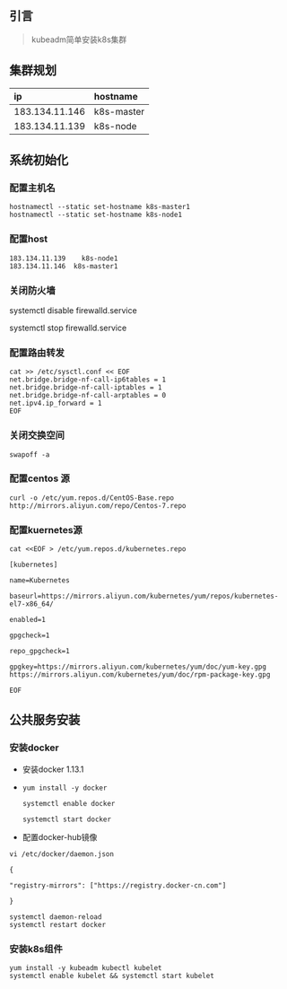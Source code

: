 ## 引言

> kubeadm简单安装k8s集群

## 集群规划

| ip | hostname |
| :--- | :--- |
| 183.134.11.146 | k8s-master |
| 183.134.11.139 | k8s-node |

## 系统初始化

### 配置主机名

```
hostnamectl --static set-hostname k8s-master1
hostnamectl --static set-hostname k8s-node1
```

### 配置host

```
183.134.11.139    k8s-node1
183.134.11.146  k8s-master1
```

### 关闭防火墙

systemctl disable firewalld.service

systemctl stop firewalld.service

### 配置路由转发

```
cat >> /etc/sysctl.conf << EOF 
net.bridge.bridge-nf-call-ip6tables = 1 
net.bridge.bridge-nf-call-iptables = 1 
net.bridge.bridge-nf-call-arptables = 0 
net.ipv4.ip_forward = 1
EOF
```

### 关闭交换空间

```
swapoff -a
```

### 配置centos 源

```
curl -o /etc/yum.repos.d/CentOS-Base.repo http://mirrors.aliyun.com/repo/Centos-7.repo
```

### 配置kuernetes源

```
cat <<EOF > /etc/yum.repos.d/kubernetes.repo

[kubernetes]

name=Kubernetes

baseurl=https://mirrors.aliyun.com/kubernetes/yum/repos/kubernetes-el7-x86_64/

enabled=1

gpgcheck=1

repo_gpgcheck=1

gpgkey=https://mirrors.aliyun.com/kubernetes/yum/doc/yum-key.gpg https://mirrors.aliyun.com/kubernetes/yum/doc/rpm-package-key.gpg

EOF
```

## 公共服务安装

### 安装docker

* 安装docker 1.13.1

* ```
  yum install -y docker

  systemctl enable docker

  systemctl start docker
  ```

* 配置docker-hub镜像

```
vi /etc/docker/daemon.json

{

"registry-mirrors": ["https://registry.docker-cn.com"]

}

systemctl daemon-reload
systemctl restart docker
```

### 安装k8s组件

```
yum install -y kubeadm kubectl kubelet
systemctl enable kubelet && systemctl start kubelet
```



